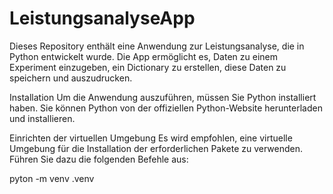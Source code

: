 # LeistungsanalyseApp

Dieses Repository enthält eine Anwendung zur Leistungsanalyse, die in Python entwickelt wurde. Die App ermöglicht es, Daten zu einem Experiment einzugeben, ein Dictionary zu erstellen, diese Daten zu speichern und auszudrucken.

Installation
Um die Anwendung auszuführen, müssen Sie Python installiert haben. Sie können Python von der offiziellen Python-Website herunterladen und installieren.

Einrichten der virtuellen Umgebung
Es wird empfohlen, eine virtuelle Umgebung für die Installation der erforderlichen Pakete zu verwenden. Führen Sie dazu die folgenden Befehle aus:

pyton -m venv .venv
